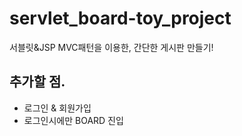 # servlet_board-toy_project
서블릿&JSP MVC패턴을 이용한, 간단한 게시판 만들기!

## 추가할 점.
- 로그인 & 회원가입
- 로그인시에만 BOARD 진입
